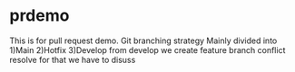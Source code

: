 
# prdemo
This is for pull request demo.
Git branching strategy
Mainly divided into 
1)Main
2)Hotfix
3)Develop
   from develop we create feature branch
conflict resolve
for that we have to disuss
